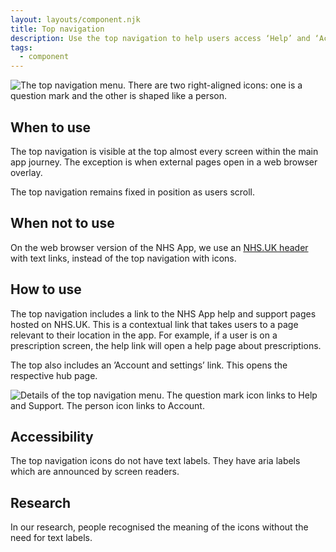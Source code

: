 ```yaml
---
layout: layouts/component.njk
title: Top navigation
description: Use the top navigation to help users access ‘Help’ and ‘Account and settings’ links from anywhere in the app.   
tags:
  - component
---
```


![The top navigation menu. There are two right-aligned icons: one is a question mark and the other is shaped like a person.](/assets/images/top-nav.png)

## When to use

The top navigation is visible at the top almost every screen within the main app journey. The exception is when external pages open in a web browser overlay.

The top navigation remains fixed in position as users scroll.

## When not to use

On the web browser version of the NHS App, we use an [NHS.UK header](https://service-manual.nhs.uk/design-system/components/header) with text links, instead of the top navigation with icons.

## How to use

The top navigation includes a link to the NHS App help and support pages hosted on NHS.UK. This is a contextual link that takes users to a page relevant to their location in the app. For example, if a user is on a prescription screen, the help link will open a help page about prescriptions.

The top also includes an ’Account and settings’ link. This opens the respective hub page.

![Details of the top navigation menu. The question mark icon links to Help and Support. The person icon links to Account.](/assets/images/top-nav-2.png)

## Accessibility

The top navigation icons do not have text labels. They have aria labels which are announced by screen readers.

## Research

In our research, people recognised the meaning of the icons without the need for text labels.

